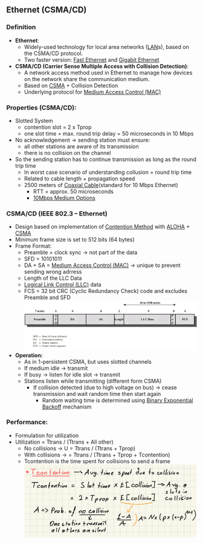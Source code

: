 ## Ethernet (CSMA/CD)

### Definition
- **Ethernet**:
	- Widely-used technology for local area networks ([LAN](LAN.md)s), based on the CSMA/CD protocol.
	- Two faster version: [Fast Ethernet](Fast%20Ethernet.md) and [Gigabit Ethernet](Gigabit%20Ethernet.md)
- **CSMA/CD (Carrier Sense Multiple Access with Collision Detection)**: 
	- A network access method used in Ethernet to manage how devices on the network share the communication medium.
	- Based on [CSMA](CSMA.md) + Collision Detection
	- Underlying protocol for [Medium Access Control (MAC)](Medium%20Access%20Control%20(MAC).md)
### Properties (CSMA/CD):
- Slotted System
	- contention slot = 2 x Tprop
	- one slot time = max. round trip delay = 50 microseconds in 10 Mbps
- No acknowledgement -> sending station must ensure:
	- all other stations are aware of its transmission
	- there is no collision on the channel
- So the sending station has to continue transmission as long as the round trip time
	- In worst case scenario of understanding collusion = round trip time
	- Related to cable length + propagation speed
	- 2500 meters of [Coaxial Cable](Coaxial%20Cable.md)(standard for 10 Mbps Ethernet)
		- RTT = approx. 50 microseconds
		- [10Mbps Medium Options](10Mbps%20Medium%20Options.md)
### CSMA/CD (IEEE 802.3 – Ethernet)
- Design based on implementation of [Contention Method](Asynchronous%20(dynamic)%20Solutions.md#Contention%20Method) with [ALOHA](ALOHA.md) + [CSMA](CSMA.md)
- Minimum frame size is set to 512 bits (64 bytes)
- Frame Format:
	- Preamble = clock sync -> not part of the data  
	- SFD = 10101011
	- DA + SA = [Medium Access Control (MAC)](Medium%20Access%20Control%20(MAC).md) -> unique to prevent sending wrong adrress
	- Length of the LLC Data
	- [Logical Link Control (LLC)](Logical%20Link%20Control%20(LLC).md) data
	- FCS = 32 bit CRC (Cyclic Redundancy Check) code and excludes Preamble and SFD
![](Attachments/CSMA-CDFrameFormat.png)
- **Operation:**
	- As in 1-persistent CSMA, but uses slotted channels
	- If medium idle -> transmit
	- If busy -> listen for idle slot -> transmit
	- Stations listen while transmitting (different form CSMA)
		- If collision detected (due to high voltage on bus) -> cease transmission and wait random time then start again
			- Random waiting time is determined using [Binary Exponential Backoff](Binary%20Exponential%20Backoff.md) mechanism
### Performance:
- Formulation for utilization
- Utilization = Ttrans / (Ttrans + All other)
	- No collisions  -> U = Ttrans / (Ttrans + Tprop)
	- With collisions  ->  = Ttrans / (Ttrans + Tprop + Tcontention)
	- Tcontention is the time spent for collisions to send a frame
![](Attachments/Tcontention.png)
